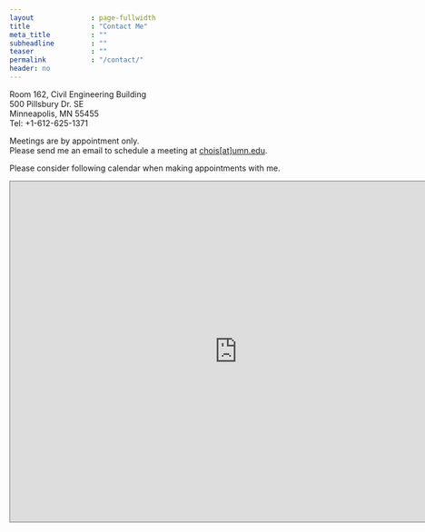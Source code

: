 ```yaml
---
layout              : page-fullwidth
title               : "Contact Me"
meta_title          : ""
subheadline         : ""
teaser              : ""
permalink           : "/contact/"
header: no
---
```


Room 162, Civil Engineering Building<br>
500 Pillsbury Dr. SE<br>
Minneapolis, MN 55455<br>
Tel: +1-612-625-1371

Meetings are by appointment only.<br>
Please send me an email to schedule a meeting at <a href="mailto:chois@umn.edu">chois[at]umn.edu</a>.

Please consider following calendar when making appointments with me.

<iframe src="https://calendar.google.com/calendar/embed?height=600&wkst=1&bgcolor=%23ffffff&ctz=America%2FChicago&mode=WEEK&hl=en&showPrint=0&showNav=1&showTitle=0&showCalendars=0&showTabs=0&src=Y2hvaXNAdW1uLmVkdQ&src=YmVuY2hvaTkzQGdtYWlsLmNvbQ&src=dW1uLmVkdV9tN2ZmaDlqcTNpbXU0NTY5OWppczJpbmhwc0Bncm91cC5jYWxlbmRhci5nb29nbGUuY29t&src=ZW4udXNhI2hvbGlkYXlAZ3JvdXAudi5jYWxlbmRhci5nb29nbGUuY29t&color=%2333B679&color=%23AD1457&color=%23F6BF26&color=%234285F4" style="border:solid 1px #777" width="800" height="600" frameborder="0" scrolling="no"></iframe>
